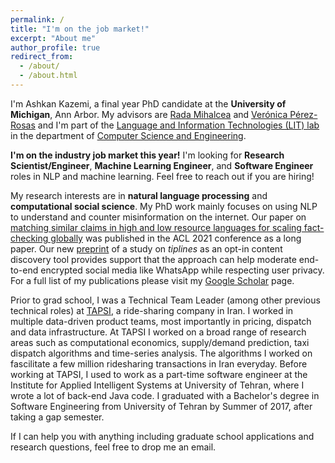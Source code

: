 ```yaml
---
permalink: /
title: "I'm on the job market!"
excerpt: "About me"
author_profile: true
redirect_from: 
  - /about/
  - /about.html
---
```


I'm Ashkan Kazemi, a final year PhD candidate at the **University of Michigan**, Ann Arbor. My advisors are [Rada Mihalcea](https://web.eecs.umich.edu/~mihalcea/) and [Verónica Pérez-Rosas](https://vrncapr.engin.umich.edu/) and I'm part of the [Language and Information Technologies (LIT) lab](https://lit.eecs.umich.edu/) in the department of [Computer Science and Engineering](https://cse.engin.umich.edu/).

**I'm on the industry job market this year!** I'm looking for **Research Scientist/Engineer**, **Machine Learning Engineer**, and **Software Engineer** roles in NLP and machine learning. Feel free to reach out if you are hiring!

My research interests are in **natural language processing** and **computational social science**. My PhD work mainly focuses on using NLP to understand and counter misinformation on the internet. Our paper on [matching similar claims in high and low resource languages for scaling fact-checking globally](https://aclanthology.org/2021.acl-long.347/) was published in the ACL 2021 conference as a long paper. Our new [preprint](https://arxiv.org/abs/2106.04726) of a study on *tiplines* as an opt-in content discovery tool provides support that the approach can help moderate end-to-end encrypted social media like WhatsApp while respecting user privacy. For a full list of my publications please visit my [Google Scholar](https://scholar.google.com/citations?user=Vq4f4C8AAAAJ&hl=en) page.

Prior to grad school, I was a Technical Team Leader (among other previous technical roles) at [TAPSI](https://tapsi.ir/), a ride-sharing company in Iran. I worked in multiple data-driven product teams, most importantly in pricing, dispatch and data infrastructure. At TAPSI I worked on a broad range of research areas such as computational economics, supply/demand prediction, taxi dispatch algorithms and time-series analysis. The algorithms I worked on fascilitate a few million ridesharing transactions in Iran everyday. Before working at TAPSI, I used to work as a part-time software engineer at the Institute for Applied Intelligent Systems at University of Tehran, where I wrote a lot of back-end Java code. I graduated with a Bachelor's degree in Software Engineering from University of Tehran by Summer of 2017, after taking a gap semester.

If I can help you with anything including graduate school applications and research questions, feel free to drop me an email.

